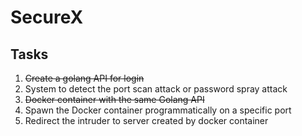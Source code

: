# SecureX

## Tasks
1. ~~Create a golang API for login~~
2. System to detect the port scan attack or password spray attack
3. ~~Docker container with the same Golang API~~
4. Spawn the Docker container programmatically on a specific port
5. Redirect the intruder to server created by docker container
